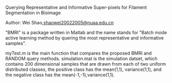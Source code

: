 Querying Representative and Informative Super-pixels for Filament Segmentation in Bioimage

Author: Wei Shao,shaowei20022005@nuaa.edu.cn

"BMRI" is a package written in Matlab and the name stands for "Batch mode active learning method by quering the most representative and informative samples". 


myTest.m is the main function that compares the proposed BMRI and RANDOM query methods. 
simulation.mat is the simulation datset, which contains 200 dimensional samples that are drawn from each of two uniform distributed classes, the positive class has the mean(1,1), variance(1,1), and the negative class has the mean(-1,-1),variance(1,1). 

